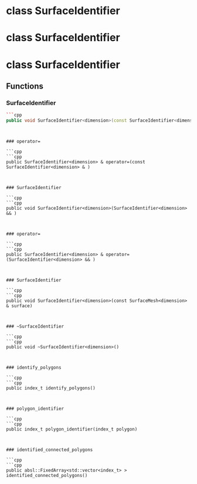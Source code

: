 # class SurfaceIdentifier

# class SurfaceIdentifier

# class SurfaceIdentifier


## Functions

### SurfaceIdentifier

```cpp
```cpp
public void SurfaceIdentifier<dimension>(const SurfaceIdentifier<dimension> & )
```
```


### operator=

```cpp
```cpp
public SurfaceIdentifier<dimension> & operator=(const SurfaceIdentifier<dimension> & )
```
```


### SurfaceIdentifier

```cpp
```cpp
public void SurfaceIdentifier<dimension>(SurfaceIdentifier<dimension> && )
```
```


### operator=

```cpp
```cpp
public SurfaceIdentifier<dimension> & operator=(SurfaceIdentifier<dimension> && )
```
```


### SurfaceIdentifier

```cpp
```cpp
public void SurfaceIdentifier<dimension>(const SurfaceMesh<dimension> & surface)
```
```


### ~SurfaceIdentifier

```cpp
```cpp
public void ~SurfaceIdentifier<dimension>()
```
```


### identify_polygons

```cpp
```cpp
public index_t identify_polygons()
```
```


### polygon_identifier

```cpp
```cpp
public index_t polygon_identifier(index_t polygon)
```
```


### identified_connected_polygons

```cpp
```cpp
public absl::FixedArray<std::vector<index_t> > identified_connected_polygons()
```
```





